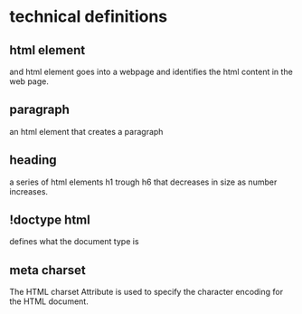 # technical definitions

## html element
and html element goes into a webpage and identifies the html content in the web page.

## paragraph
an html element that creates a paragraph

## heading
a series of html elements h1 trough h6 that decreases in size as number increases.

## !doctype html
defines what the document type is

## meta charset
The HTML charset Attribute is used to specify the character encoding for the HTML document.
